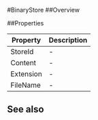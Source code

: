 #BinaryStore
##Overview



##Properties
<table class="table table-condensed table-bordered">
    <thead>
<tr>
<th>Property</th>
<th>Description</th>
</tr>
</thead>
<tbody>
<tr><td>StoreId</td><td> - </td></tr>
<tr><td>Content</td><td> - </td></tr>
<tr><td>Extension</td><td> - </td></tr>
<tr><td>FileName</td><td> - </td></tr>
</tbody></table>



## See also

